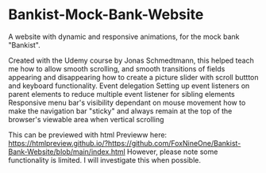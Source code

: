 # Bankist-Mock-Bank-Website
A website with dynamic and responsive animations, for the mock bank "Bankist".

Created with the Udemy course by Jonas Schmedtmann, this helped teach me 
how to allow smooth scrolling, and smooth transitions of fields appearing and disappearing
how to create a picture slider with scroll buttton and keyboard functionality.
Event delegation
Setting up event listeners on parent elements to reduce multiple event listener for sibling elements
Responsive menu bar's visibility dependant on mouse movement
how to make the navigation bar "sticky" and always remain at the top of the browser's viewable area when vertical scrolling


This can be previewed with html Previeww here:
https://htmlpreview.github.io/?https://github.com/FoxNineOne/Bankist-Bank-Website/blob/main/index.html
However, please note some functionality is limited. I will investigate this when possible.
